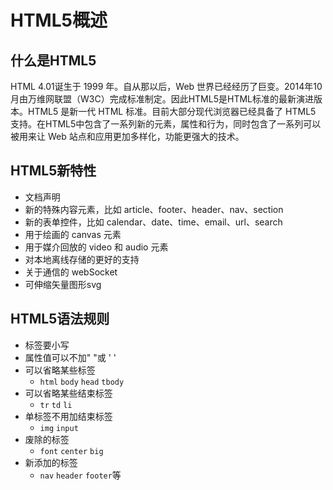 # [](#HTML5概述)HTML5概述

## [](#什么是HTML5)什么是HTML5

HTML 4.01诞生于 1999 年。自从那以后，Web 世界已经经历了巨变。2014年10月由万维网联盟（W3C）完成标准制定。因此HTML5是HTML标准的最新演进版本。HTML5 是新一代 HTML 标准。目前大部分现代浏览器已经具备了 HTML5 支持。在HTML5中包含了一系列新的元素，属性和行为，同时包含了一系列可以被用来让 Web 站点和应用更加多样化，功能更强大的技术。

## [](#HTML5新特性)HTML5新特性

*   文档声明
*   新的特殊内容元素，比如 article、footer、header、nav、section
*   新的表单控件，比如 calendar、date、time、email、url、search
*   用于绘画的 canvas 元素
*   用于媒介回放的 video 和 audio 元素
*   对本地离线存储的更好的支持
*   关于通信的 webSocket
*   可伸缩矢量图形svg

## [](#HTML5语法规则)HTML5语法规则

*   标签要小写
*   属性值可以不加" "或 ' '
*   可以省略某些标签
    *   `html` `body` `head` `tbody`
*   可以省略某些结束标签
    *   `tr` `td` `li`
*   单标签不用加结束标签
    *   `img` `input`
*   废除的标签
    *   `font` `center` `big`
*   新添加的标签
    *   `nav` `header` `footer`等
